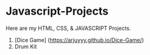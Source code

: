 # Javascript-Projects
Here are my HTML,  CSS,  & JAVASCRIPT Projects. 

1. [Dice Game]
(https://arjuyyy.github.io/Dice-Game/)
2. Drum Kit

